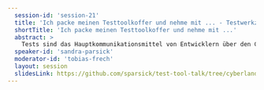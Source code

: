 ```yaml
---
  session-id: 'session-21'
  title: 'Ich packe meinen Testtoolkoffer und nehme mit ... - Testwerkzeuge für den Entwickleralltag'
  shortTitle: 'Ich packe meinen Testtoolkoffer und nehme mit ...'
  abstract: >
    Tests sind das Hauptkommunikationsmittel von Entwicklern über den Code. Mit Tests kommuniziert man auch noch mit dem nächsten Entwickler, nachdem man das Projekt verlassen hat. Tests sind eine lebende Spezifikation des Codes, den sie testen. Man sollte sie mindestens so sauber halten, wie den Produktionscode - wenn nicht sauberer. Doch wer hat die Aussage ‘Das kann man nicht testen’ oder ‘Den Test kann man nicht schöner schreiben’ noch nicht gehört? Oft basieren diese Aussagen darauf, dass man den Großteil des Arsenals der Testwerkzeuge, die uns Java-Entwicklern inzwischen zur Verfügung stehen, noch nicht kennt. Neben JUnit, gibt es viele weitere Testwerkzeuge, die den Entwickleralltag beim Testschreiben vereinfachen können. Dieser Vortrag gibt einen Überblick über nicht so bekannte Features von JUnit 5 und stellt nicht so bekannte Testwerkzeuge vor, mit denen das Schreiben von Tests wieder Spaß macht.
  speaker-id: 'sandra-parsick'
  moderator-id: 'tobias-frech'
  layout: session
  slidesLink: https://github.com/sparsick/test-tool-talk/tree/cyberland2d
---
```

